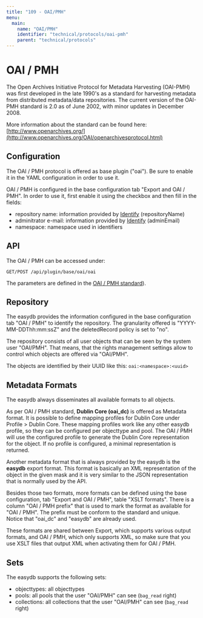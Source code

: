 ```yaml
---
title: "109 - OAI/PMH"
menu:
  main:
    name: "OAI/PMH"
    identifier: "technical/protocols/oai-pmh"
    parent: "technical/protocols"
---
```

# OAI / PMH

The Open Archives Initiative Protocol for Metadata Harvesting (OAI-PMH) was first developed in the late 1990's as a standard for harvesting metadata from distributed metadata/data repositories. The current version of the OAI-PMH standard is 2.0 as of June 2002, with minor updates in December 2008.

More information about the standard can be found here: [http://www.openarchives.org/](http://www.openarchives.org/OAI/openarchivesprotocol.html)

## Configuration

The OAI / PMH protocol is offered as base plugin ("oai"). Be sure to enable it in the YAML configuration in order to use it.

OAI / PMH is configured in the base configuration tab "Export and OAI / PMH". In order to use it, first enable it using the checkbox and then fill in the fields:

- repository name: information provided by [Identify](/en/technical/protocols/oai-pmh) (repositoryName)
- adminitrator e-mail: information provided by [Identify](/en/technical/protocols/oai-pmh) (adminEmail)
- namespace: namespace used in identifiers

## API

The OAI / PMH can be accessed under:

    GET/POST /api/plugin/base/oai/oai

The parameters are defined in the [OAI / PMH standard](http://www.openarchives.org/OAI/openarchivesprotocol.html)).

## <a name="Repository"></a>Repository

The easydb provides the information configured in the base configuration tab "OAI / PMH" to identify the repository.
The granularity offered is "YYYY-MM-DDThh:mm:ssZ" and the deletedRecord policy is set to "no".

The repository consists of all user objects that can be seen by the system user "OAI/PMH".
That means, that the rights management settings allow to control which objects are offered via "OAI/PMH".

The objects are identified by their UUID like this: `oai:<namespace>:<uuid>`

## Metadata Formats

The easydb always disseminates all available formats to all objects.

As per OAI / PMH standard, **Dublin Core (oai_dc)** is offered as Metadata format.
It is possible to define mapping profiles for Dublin Core under Profile > Dublin Core.
These mapping profiles work like any other easydb profile, so they can be configured per objecttype and pool.
The OAI / PMH will use the configured profile to generate the Dublin Core representation for the object.
If no profile is configured, a minimal representation is returned.

Another metadata format that is always provided by the easydb is the **easydb** export format.
This format is basically an XML representation of the object in the given mask and it is very similar to the JSON representation that is normally used by the API.

Besides those two formats, more formats can be defined using the base configuration, tab "Export and OAI / PMH", table "XSLT formats".
There is a column "OAI / PMH prefix" that is used to mark the format as available for "OAI / PMH". The prefix must be conform to the standard and unique.
Notice that "oai_dc" and "easydb" are already used.

These formats are shared between Export, which supports various output formats, and OAI / PMH, which only supports XML,
so make sure that you use XSLT files that output XML when activating them for OAI / PMH.

## Sets

The easydb supports the following sets:

- objecttypes: all objecttypes
- pools: all pools that the user "OAI/PMH" can see (`bag_read` right)
- collections: all collections that the user "OAI/PMH" can see (`bag_read` right)
